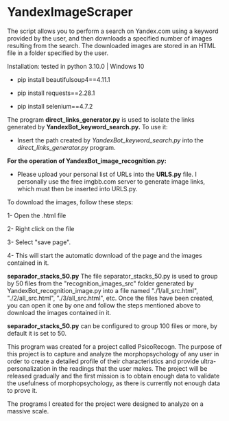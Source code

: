 # YandexImageScraper
The script allows you to perform a search on Yandex.com using a keyword provided by the user, and then downloads a specified number of images resulting from the search. The downloaded images are stored in an HTML file in a folder specified by the user.

Installation: tested in python 3.10.0 | Windows 10

- pip install beautifulsoup4==4.11.1

- pip install requests==2.28.1

- pip install selenium==4.7.2

The program **direct_links_generator.py** is used to isolate the links generated by **YandexBot_keyword_search.py.** To use it:
- Insert the path created by *YandexBot_keyword_search.py* into the *direct_links_generator.py* program.

**For the operation of YandexBot_image_recognition.py:**
- Please upload your personal list of URLs into the **URLS.py** file. I personally use the free imgbb.com server to generate image links, which must then be inserted into URLS.py.

To download the images, follow these steps:

1- Open the .html file

2- Right click on the file

3- Select "save page".

4- This will start the automatic download of the page and the images contained in it.

**separador_stacks_50.py**
The file separator_stacks_50.py is used to group by 50 files from the "recognition_images_src" folder generated by YandexBot_recognition_image.py into a file named "./1/all_src.html", "./2/all_src.html", "./3/all_src.html", etc. Once the files have been created, you can open it one by one and follow the steps mentioned above to download the images contained in it.

**separador_stacks_50.py** can be configured to group 100 files or more, by default it is set to 50.


This program was created for a project called PsicoRecogn. The purpose of this project is to capture and analyze the morphopsychology of any user in order to create a detailed profile of their characteristics and provide ultra-personalization in the readings that the user makes. The project will be released gradually and the first mission is to obtain enough data to validate the usefulness of morphopsychology, as there is currently not enough data to prove it.

The programs I created for the project were designed to analyze on a massive scale.
